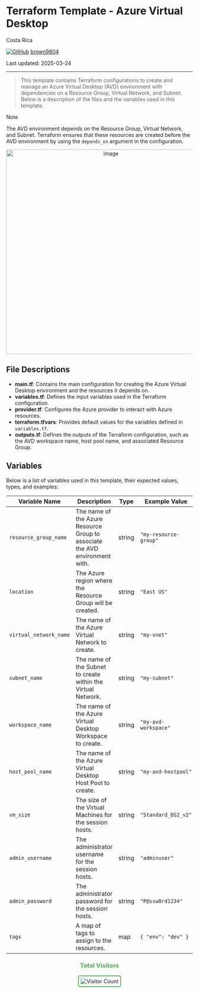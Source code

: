 # Terraform Template - Azure Virtual Desktop

Costa Rica

[![GitHub](https://img.shields.io/badge/--181717?logo=github&logoColor=ffffff)](https://github.com/)
[brown9804](https://github.com/brown9804)

Last updated: 2025-03-24

----------

> This template contains Terraform configurations to create and manage an Azure Virtual Desktop (AVD) environment with dependencies on a Resource Group, Virtual Network, and Subnet. Below is a description of the files and the variables used in this template.

> [!NOTE]
> The AVD environment depends on the Resource Group, Virtual Network, and Subnet. Terraform ensures that these resources are created before the AVD environment by using the `depends_on` argument in the configuration.

<p align="center">
    <img width="550" alt="image" src="https://github.com/user-attachments/assets/f3112a03-a3a1-4f10-80a1-42ef8d1f29f6">

</p>

## File Descriptions

- **main.tf**: Contains the main configuration for creating the Azure Virtual Desktop environment and the resources it depends on.
- **variables.tf**: Defines the input variables used in the Terraform configuration.
- **provider.tf**: Configures the Azure provider to interact with Azure resources.
- **terraform.tfvars**: Provides default values for the variables defined in `variables.tf`.
- **outputs.tf**: Defines the outputs of the Terraform configuration, such as the AVD workspace name, host pool name, and associated Resource Group.

## Variables

Below is a list of variables used in this template, their expected values, types, and examples:

| Variable Name             | Description                                      | Type   | Example Value         |
|---------------------------|--------------------------------------------------|--------|-----------------------|
| `resource_group_name`     | The name of the Azure Resource Group to associate the AVD environment with. | string | `"my-resource-group"` |
| `location`                | The Azure region where the Resource Group will be created. | string | `"East US"`           |
| `virtual_network_name`    | The name of the Azure Virtual Network to create. | string | `"my-vnet"`           |
| `subnet_name`             | The name of the Subnet to create within the Virtual Network. | string | `"my-subnet"`         |
| `workspace_name`          | The name of the Azure Virtual Desktop Workspace to create. | string | `"my-avd-workspace"`  |
| `host_pool_name`          | The name of the Azure Virtual Desktop Host Pool to create. | string | `"my-avd-hostpool"`   |
| `vm_size`                 | The size of the Virtual Machines for the session hosts. | string | `"Standard_DS2_v2"`   |
| `admin_username`          | The administrator username for the session hosts. | string | `"adminuser"`         |
| `admin_password`          | The administrator password for the session hosts. | string | `"P@ssw0rd1234"`      |
| `tags`                    | A map of tags to assign to the resources.        | map    | `{ "env": "dev" }`    |

<div align="center">
  <h3 style="color: #4CAF50;">Total Visitors</h3>
  <img src="https://profile-counter.glitch.me/brown9804/count.svg" alt="Visitor Count" style="border: 2px solid #4CAF50; border-radius: 5px; padding: 5px;"/>
</div>
